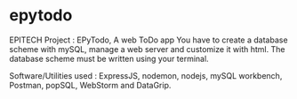# epytodo
EPITECH Project : EPyTodo, A web ToDo app
You have to create a database scheme with mySQL, manage a web server and customize it with html.
The database scheme must be written using your terminal.


Software/Utilities used : ExpressJS, nodemon, nodejs, mySQL workbench, Postman, popSQL, WebStorm and DataGrip.

